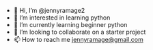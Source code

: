 - 👋 Hi, I’m @jennyramage2
- 👀 I’m interested in learning python
- 🌱 I’m currently learning beginner python
- 💞️ I’m looking to collaborate on a starter project
- 📫 How to reach me jennyramage@gmail.com

<!---
jennyramage2/jennyramage2 is a ✨ special ✨ repository because its `README.md` (this file) appears on your GitHub profile.
You can click the Preview link to take a look at your changes.
--->
